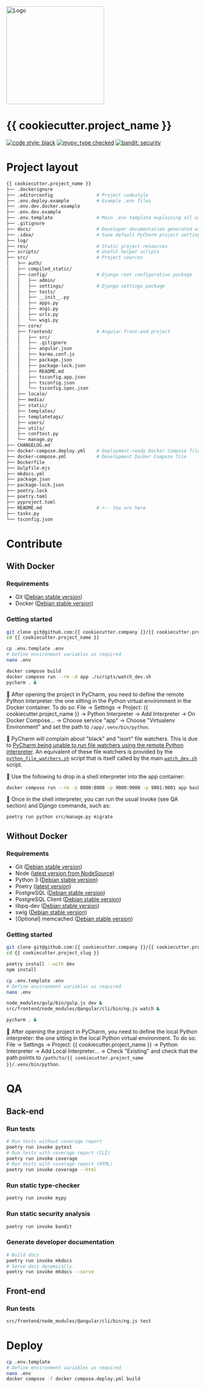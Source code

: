<img alt="Logo" height="256" src="src/static/{{cookiecutter.project_slug}}/img/logo.png" width="256"/>

# {{ cookiecutter.project_name }}

[![code style: black](res/graphics/readme_badges/black.svg)](https://github.com/psf/black)
[![mypy: type checked](res/graphics/readme_badges/mypy.svg)](https://github.com/python/mypy)
[![bandit: security](res/graphics/readme_badges/bandit.svg)](https://github.com/PyCQA/bandit)

# Project layout

```sh
{{ cookiecutter.project_name }}
├── .dockerignore
├── .editorconfig                # Project codestyle
├── .env.deploy.example          # Example .env files
├── .env.dev.docker.example
├── .env.dev.example
├── .env.template                # Main .env template explaining all used environment variables
├── .gitignore
├── docs/                        # Developer documentation generated with MkDocs Material
├── .idea/                       # Sane default PyCharm project settings
├── log/
├── res/                         # Static project resources
├── scripts/                     # Useful helper scripts
├── src/                         # Project sources
│   ├── auth/
│   ├── compiled_static/
│   ├── config/                  # Django root configuration package
│   │   ├── admin/
│   │   ├── settings/            # Django settings package
│   │   ├── tests/
│   │   ├── __init__.py
│   │   ├── apps.py
│   │   ├── asgi.py
│   │   ├── urls.py
│   │   └── wsgi.py
│   ├── core/
│   ├── frontend/                # Angular front-end project
│   │   ├── src/
│   │   ├── .gitignore
│   │   ├── angular.json
│   │   ├── karma.conf.js
│   │   ├── package.json
│   │   ├── package-lock.json
│   │   ├── README.md
│   │   ├── tsconfig.app.json
│   │   ├── tsconfig.json
│   │   └── tsconfig.spec.json
│   ├── locale/
│   ├── media/
│   ├── static/
│   ├── templates/
│   ├── templatetags/
│   ├── users/
│   ├── utils/
│   ├── conftest.py
│   └── manage.py
├── CHANGELOG.md
├── docker-compose.deploy.yml    # Deployment-ready Docker Compose file
├── docker-compose.yml           # Development Docker Compose file
├── Dockerfile
├── Gulpfile.mjs
├── mkdocs.yml
├── package.json
├── package-lock.json
├── poetry.lock
├── poetry.toml
├── pyproject.toml
├── README.md                    # <-- You are here
├── tasks.py
└── tsconfig.json
```

# Contribute

## With Docker

### Requirements

- Git ([Debian stable version](https://packages.debian.org/stable/git))
- Docker ([Debian stable version](https://docs.docker.com/engine/install/debian/#install-using-the-repository))

### Getting started

```sh
git clone git@github.com:{{ cookiecutter.company }}/{{ cookiecutter.project_name }}.git
cd {{ cookiecutter.project_name }}

cp .env.template .env
# Define environment variables as required
nano .env

docker compose build
docker compose run --rm -d app ./scripts/watch_dev.sh
pycharm . &
```

🐍 After opening the project in PyCharm, you need to define the remote Python interpreter: the one sitting in the Python
virtual environment in the Docker container. To do so: File → Settings → Project: {{ cookiecutter.project_name }} →
Python Interpreter → Add Interpreter → On Docker Compose… → Choose service "app" → Choose "Virtualenv Environment" and
set the path to `/app/.venv/bin/python`.

🐍 PyCharm will complain about "black" and "isort" file watchers. This is due to
[PyCharm being unable to run file watchers using the remote Python interpreter](https://youtrack.jetbrains.com/issue/WEB-9724/Support-remote-external-remote-tools-for-File-Watchers).
An equivalent of these file watchers is provided by the [`python_file_watchers.sh`](scripts/python_file_watchers.sh)
script that is itself called by the main [`watch_dev.sh`](scripts/watch_dev.sh) script.

🐋 Use the following to drop in a shell interpreter into the app container:

```sh
docker compose run --rm -p 8000:8000 -p 9000:9000 -p 9001:9001 app bash
```

🐍 Once in the shell interpreter, you can run the usual Invoke (see QA section) and Django commands, such as:

```sh
poetry run python src/manage.py migrate
```

## Without Docker

### Requirements

- Git ([Debian stable version](https://packages.debian.org/stable/git))
- Node ([latest version from NodeSource](https://github.com/nodesource/distributions/blob/master/README.md#debinstall))
- Python 3 ([Debian stable version](https://packages.debian.org/stable/python3))
- Poetry ([latest version](https://python-poetry.org/docs/#osx--linux--bashonwindows-install-instructions))
- PostgreSQL ([Debian stable version](https://packages.debian.org/stable/postgresql))
- PostgreSQL Client ([Debian stable version](https://packages.debian.org/stable/postgresql-client))
- libpq-dev ([Debian stable version](https://packages.debian.org/stable/libpq-dev))
- swig ([Debian stable version](https://packages.debian.org/stable/swig))
- [Optional] memcached ([Debian stable version](https://packages.debian.org/stable/memcached))

### Getting started

```sh
git clone git@github.com:{{ cookiecutter.company }}/{{ cookiecutter.project_slug }}.git
cd {{ cookiecutter.project_slug }}

poetry install --with dev
npm install

cp .env.template .env
# Define environment variables as required
nano .env

node_modules/gulp/bin/gulp.js dev &
src/frontend/node_modules/@angular/cli/bin/ng.js watch &

pycharm . &
```

🐍 After opening the project in PyCharm, you need to define the local Python interpreter: the one sitting in the local
Python virtual environment. To do so: File → Settings → Project: {{ cookiecutter.project_name }} →
Python Interpreter → Add Local Interpreter… → Check "Existing" and check that the path points to
`/path/to/{{ cookiecutter.project_name }}/.venv/bin/python`.

# QA

## Back-end

### Run tests

```sh
# Run tests without coverage report
poetry run invoke pytest
# Run tests with coverage report (CLI)
poetry run invoke coverage
# Run tests with coverage report (HTML)
poetry run invoke coverage --html
```

### Run static type-checker

```sh
poetry run invoke mypy
```

### Run static security analysis

```sh
poetry run invoke bandit
```

### Generate developer documentation

```sh
# Build docs
poetry run invoke mkdocs
# Serve docs dynamically
poetry run invoke mkdocs --serve
```

## Front-end

### Run tests

```sh
src/frontend/node_modules/@angular/cli/bin/ng.js test
```

# Deploy

```sh
cp .env.template
# Define environment variables as required
nano .env
docker compose -f docker compose.deploy.yml build
```
